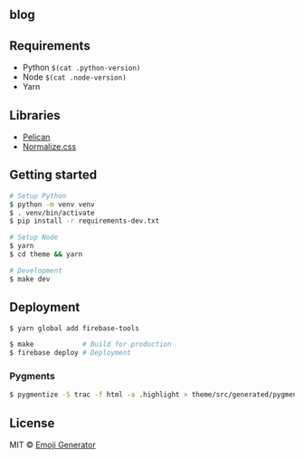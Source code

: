 ## blog

## Requirements

- Python `$(cat .python-version)`
- Node `$(cat .node-version)`
- Yarn

## Libraries

- [Pelican](https://github.com/getpelican/pelican)
- [Normalize.css](https://necolas.github.io/normalize.css/)

## Getting started

```bash
# Setup Python
$ python -m venv venv
$ . venv/bin/activate
$ pip install -r requirements-dev.txt

# Setup Node
$ yarn
$ cd theme && yarn

# Development
$ make dev
```

## Deployment

```bash
$ yarn global add firebase-tools

$ make            # Build for production
$ firebase deploy # Deployment
```

### Pygments

```bash
$ pygmentize -S trac -f html -a .highlight > theme/src/generated/pygments.css
```

## License
MIT &copy; [Emoji Generator](https://emoji-gen.ninja/)
